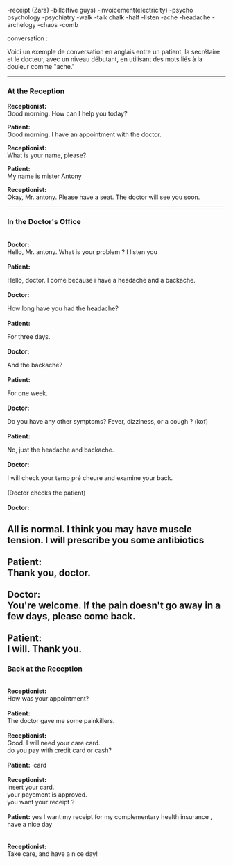 
-receipt (Zara)
-billc(five guys)
-invoicement(electricity)
-psycho
psychology
-psychiatry
-walk
-talk
chalk
-half
-listen
-ache
-headache
-archelogy
-chaos
-comb


conversation :

Voici un exemple de conversation en anglais entre un patient, la secrétaire et le docteur, avec un niveau débutant, en utilisant des mots liés à la douleur comme "ache."

---

### **At the Reception**

**Receptionist:**  
Good morning. How can I help you today?

**Patient:**  
Good morning. I have an appointment with the doctor.

**Receptionist:**  
What is your name, please?

**Patient:**  
My name is mister Antony

**Receptionist:**  
Okay, Mr. antony. Please have a seat. The doctor will see you soon.

---
### **In the Doctor's Office**    
   
**Doctor:**      
Hello, Mr. antony. What is your problem ? I listen you  
   
**Patient:**      
  
Hello, doctor. I come because i have a headache and a backache.    
   
**Doctor:**    
  
How long have you had the headache?    
   
**Patient:**      
  
For three days.    
   
**Doctor:**  
  
And the backache?    
   
**Patient:**      
  
For one week.    
   
**Doctor:**      
  
Do you have any other symptoms? Fever, dizziness, or a cough ? (kof)    
   
**Patient:**      
  
No, just the headache and backache.    
   
**Doctor:**  
  
I will check your temp pré cheure and examine your back.    
   
(Doctor checks the patient)    
   
**Doctor:**      
  
All is normal. I think you may have muscle tension. I will prescribe you some antibiotics  
   
**Patient:**      
Thank you, doctor.    
   
**Doctor:**      
You're welcome. If the pain doesn't go away in a few days, please come back.    
   
**Patient:**      
I will. Thank you.
---

### **Back at the Reception**    
   
**Receptionist:**      
How was your appointment?    
   
**Patient:**      
The doctor gave me some painkillers.    
   
**Receptionist:**      
Good. I will need your care card.    
do you pay with credit card or cash?    
   
**Patient:**  card    
   
**Receptionist:**      
insert your card.    
your payement is approved.    
you want your receipt ?  
   
**Patient:** yes I want my receipt for my complementary health insurance , have a nice day    
   
   
**Receptionist:**      
Take care, and have a nice day!
